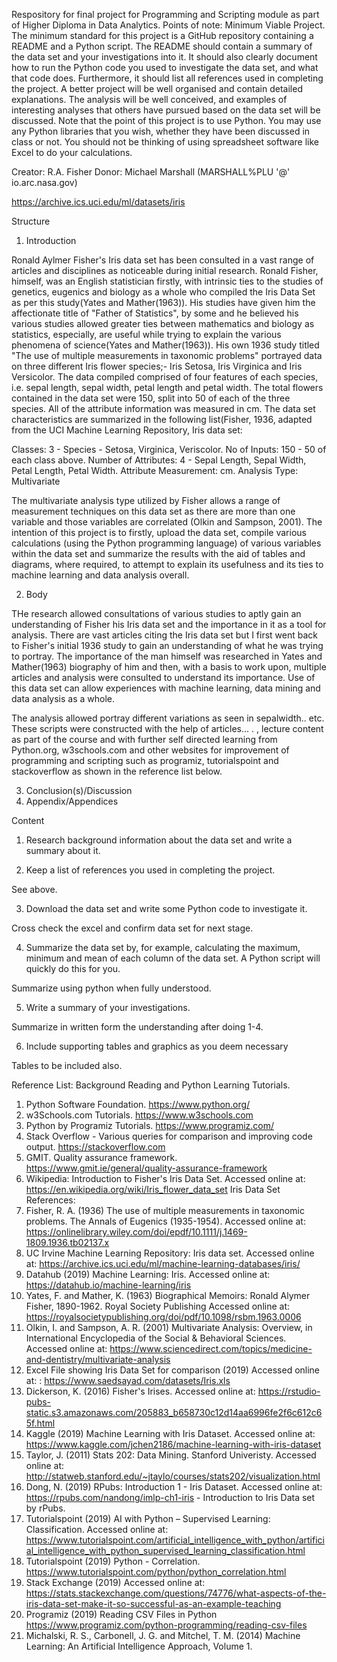 Respository for final project for Programming and Scripting module as part of Higher Diploma in Data Analytics.
Points of note:
Minimum Viable Project.
The minimum standard for this project is a GitHub repository containing a README
and a Python script. The README should contain a summary of the data set and your
investigations into it. It should also clearly document how to run the Python code you
used to investigate the data set, and what that code does. Furthermore, it should list
all references used in completing the project.
A better project will be well organised and contain detailed explanations. The analysis
will be well conceived, and examples of interesting analyses that others have pursued
based on the data set will be discussed.
Note that the point of this project is to use Python. You may use any Python
libraries that you wish, whether they have been discussed in class or not. You should
not be thinking of using spreadsheet software like Excel to do your calculations. 

Creator: R.A. Fisher 
Donor: Michael Marshall (MARSHALL%PLU '@' io.arc.nasa.gov)

https://archive.ics.uci.edu/ml/datasets/iris

Structure

1. Introduction

Ronald Aylmer Fisher's Iris data set has been consulted in a vast range of articles and disciplines as noticeable during initial research. Ronald Fisher, himself, was an English statistician firstly, with intrinsic ties to the studies of genetics, eugenics and biology as a whole who compiled the Iris Data Set as per this study(Yates and Mather(1963)). His studies have given him the affectionate title of "Father of Statistics", by some and he believed his various studies allowed greater ties between mathematics and biology as statistics, especially, are useful while trying to explain the various phenomena of science(Yates and Mather(1963)). His own 1936 study titled "The use of multiple measurements in taxonomic problems" portrayed data on three different Iris flower species;- Iris Setosa, Iris Virginica and Iris Versicolor. The data compiled comprised of four features of each species, i.e. sepal length, sepal width, petal length and petal width. The total flowers contained in the data set were 150, split into 50 of each of the three species. All of the attribute information was measured in cm. The data set characteristics are summarized in the following list(Fisher, 1936, adapted from the UCI Machine Learning Repository, Iris data set:

Classes: 3 - Species - Setosa, Virginica, Veriscolor.
No of Inputs: 150 - 50 of each class above.
Number of Attributes: 4 - Sepal Length, Sepal Width, Petal Length, Petal Width.
Attribute Measurement: cm.
Analysis Type: Multivariate

The multivariate analysis type utilized by Fisher allows a range of measurement techniques on this data set as there are more than one variable and those variables are correlated (Olkin and Sampson, 2001). The intention of this project is to firstly, upload the data set, compile various calculations (using the Python programming language) of various variables within the data set and summarize the results with the aid of tables and diagrams, where required, to attempt to explain its usefulness and its ties to machine learning and data analysis overall.

2. Body

THe research allowed consultations of various studies to aptly gain an understanding of Fisher his Iris data set and the importance in it as a tool for analysis. There are vast articles citing the Iris data set but I first went back to Fisher's initial 1936 study to gain an understanding of what he was trying to portray. The importance of the man himself was researched in Yates and Mather(1963) biography of him and then, with a basis to work upon, multiple articles and analysis were consulted to understand its importance. Use of this data set can allow experiences with machine learning, data mining and data analysis as a whole.

The analysis allowed portray different variations as seen in sepalwidth.. etc. These scripts were constructed with the help of articles... . , lecture content as part of the course and with further self directed learning from Python.org, w3schools.com and other websites for improvement of programming and scripting such as programiz, tutorialspoint and stackoverflow as shown in the reference list below.

3. Conclusion(s)/Discussion
4. Appendix/Appendices

Content
1. Research background information about the data set and write a summary about
it.



2. Keep a list of references you used in completing the project.

See above.

3. Download the data set and write some Python code to investigate it.

Cross check the excel and confirm data set for next stage.

4. Summarize the data set by, for example, calculating the maximum, minimum and
mean of each column of the data set. A Python script will quickly do this for you.

Summarize using python when fully understood.

5. Write a summary of your investigations.

Summarize in written form the understanding after doing 1-4.

6. Include supporting tables and graphics as you deem necessary 

Tables to be included also.


Reference List:
Background Reading and Python Learning Tutorials.
1.	Python Software Foundation.
https://www.python.org/
2.	w3Schools.com Tutorials.
https://www.w3schools.com
3. Python by Programiz Tutorials.
https://www.programiz.com/
4. Stack Overflow - Various queries for comparison and improving code output.
https://stackoverflow.com
4.	GMIT. Quality assurance framework.
https://www.gmit.ie/general/quality-assurance-framework
5. Wikipedia: Introduction to Fisher's Iris Data Set.
Accessed online at: https://en.wikipedia.org/wiki/Iris_flower_data_set
Iris Data Set References:
1. Fisher, R. A. (1936) The use of multiple measurements in taxonomic problems. The Annals of Eugenics (1935-1954).
Accessed online at: https://onlinelibrary.wiley.com/doi/epdf/10.1111/j.1469-1809.1936.tb02137.x
2.	UC Irvine Machine Learning Repository: Iris data set.
Accessed online at: https://archive.ics.uci.edu/ml/machine-learning-databases/iris/
3. Datahub (2019) Machine Learning: Iris.
Accessed online at: https://datahub.io/machine-learning/iris
4. Yates, F. and Mather, K. (1963) Biographical Memoirs: Ronald Alymer Fisher, 1890-1962. Royal Society Publishing
Accessed online at: https://royalsocietypublishing.org/doi/pdf/10.1098/rsbm.1963.0006
5. Olkin, I. and Sampson, A. R. (2001) Multivariate Analysis: Overview, in International Encyclopedia of the Social & Behavioral Sciences.
Accessed online at: https://www.sciencedirect.com/topics/medicine-and-dentistry/multivariate-analysis
6. Excel File showing Iris Data Set for comparison (2019)
Accessed online at: : https://www.saedsayad.com/datasets/Iris.xls
7. Dickerson, K. (2016) Fisher's Irises.
Accessed online at: https://rstudio-pubs-static.s3.amazonaws.com/205883_b658730c12d14aa6996fe2f6c612c65f.html
8. Kaggle (2019) Machine Learning with Iris Dataset.
Accessed online at: https://www.kaggle.com/jchen2186/machine-learning-with-iris-dataset
9. Taylor, J. (2011) Stats 202: Data Mining. Stanford Univeristy.
Accessed online at: http://statweb.stanford.edu/~jtaylo/courses/stats202/visualization.html
10. Dong, N. (2019) RPubs: Introduction 1 - Iris Dataset.
Accessed online at: https://rpubs.com/nandong/imlp-ch1-iris - Introduction to Iris Data set by rPubs.
11. Tutorialspoint (2019) AI with Python – Supervised Learning: Classification.
Accessed online at: https://www.tutorialspoint.com/artificial_intelligence_with_python/artificial_intelligence_with_python_supervised_learning_classification.html
12. Tutorialspoint (2019) Python - Correlation.
https://www.tutorialspoint.com/python/python_correlation.html
13. Stack Exchange (2019)
Accessed online at: https://stats.stackexchange.com/questions/74776/what-aspects-of-the-iris-data-set-make-it-so-successful-as-an-example-teaching
14. Programiz (2019) Reading CSV Files in Python
https://www.programiz.com/python-programming/reading-csv-files
15. Michalski, R. S., Carbonell, J. G. and Mitchel, T. M. (2014) Machine Learning: An Artificial Intelligence Approach, Volume 1.


